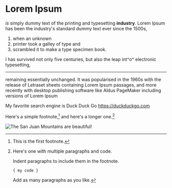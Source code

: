 # Lorem Ipsum 
_is_ simply dummy text of the printing and typesetting **industry**. Lorem Ipsum has been the industry's standard dummy text ever since the 1500s, 
1. when an unknown
2.  printer took a galley of type and
3.  scrambled it to make a type specimen book.

I has survived not only five centuries, but also the leap int^o^ electronic typesetting,

---

remaining essentially unchanged. It was popularised in the 1960s with the release of Letraset sheets containing Lorem Ipsum passages, and more recently with desktop publishing software like Aldus PageMaker including versions of Lorem Ipsum

My favorite search engine is Duck Duck Go https://duckduckgo.com

Here's a simple footnote,[^1] and here's a longer one.[^bignote]

![The San Juan Mountains are beautiful!](https://img.freepik.com/free-photo/painting-mountain-lake-with-mountain-background_188544-9126.jpg?w=2000&t=st=1702861608~exp=1702862208~hmac=9ba82afd798c8144f366b90f64e30293027759428e613690fa4f1347654adf95)

[^1]: This is the first footnote.

[^bignote]: Here's one with multiple paragraphs and code.

    Indent paragraphs to include them in the footnote.

    `{ my code }`

    Add as many paragraphs as you like.
